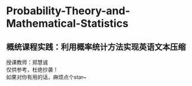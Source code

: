 # Probability-Theory-and-Mathematical-Statistics
## 概统课程实践：利用概率统计方法实现英语文本压缩
授课教师：郑慧诚<br>
仅供参考，杜绝抄袭！<br>
如果对你有用的话，麻烦点个star~
